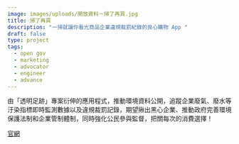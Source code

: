 ```yaml
---
image: images/uploads/開放資料－掃了再買.jpg
title: 掃了再買
description: "一掃就讓你看光商品企業違規裁罰紀錄的良心購物 App "
draft: false
type: project
tags:
  - open gov
  - marketing
  - advocator
  - engineer
  - advance
---
```

由「透明足跡」專案衍伸的應用程式，推動環境資料公開，追蹤企業廢氣、廢水等汙染指標即時監測數據以及違規裁罰記錄，期望揪出黑心企業、推動政府完善環境保護法制和企業管制體制，同時強化公民參與監督，把關每次的消費選擇！

[官網](https://thaubing.gcaa.org.tw/blog/category/27)